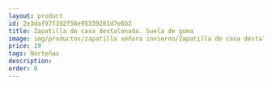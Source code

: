 ```yaml
---
layout: product
id: 2e3daf97f392f56e95339281d7e032
title: Zapatilla de casa destalonada. Suela de goma
image: img/productos/zapatilla señora invierno/Zapatilla de casa destalonada. Suela de goma=19=Norteñas.webp
price: 19
tags: Norteñas
description: 
order: 0
---
```

